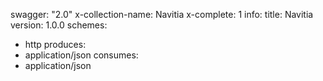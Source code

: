 swagger: "2.0"
x-collection-name: Navitia
x-complete: 1
info:
  title: Navitia
  version: 1.0.0
schemes:
- http
produces:
- application/json
consumes:
- application/json
